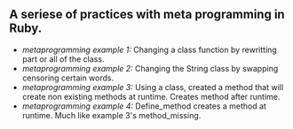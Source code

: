 ## A seriese of practices with meta programming in Ruby.

- _metaprogramming example 1:_ Changing a class function by rewritting part or all of the class.
- _metaprogramming example 2:_ Changing the String class by swapping censoring certain words.
- _metaprogramming example 3:_ Using a class, created a method that will create non existing methods at runtime. Creates method after runtime.
- _metaprogramming example 4:_ Define_method creates a method at runtime.  Much like example 3's method_missing.
